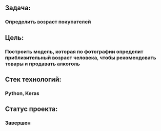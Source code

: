 ## Задача:

### Определить возраст покупателей

## Цель:
### Построить модель, которая по фотографии определит приблизительный возраст человека, чтобы рекомендовать товары и продавать алкоголь

## Стек технологий:
### Python, Keras

## Статус проекта:
### Завершен
